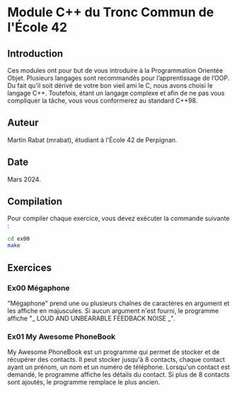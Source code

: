# Module C++ du Tronc Commun de l'École 42

## Introduction

Ces modules ont pour but de vous introduire à la Programmation Orientée Objet. Plusieurs langages sont recommandés pour l’apprentissage de l’OOP. Du fait qu’il soit dérivé de votre bon vieil ami le C, nous avons choisi le langage C++. Toutefois, étant un langage complexe et afin de ne pas vous compliquer la tâche, vous vous conformerez au standard C++98.

## Auteur

Martin Rabat (mrabat), étudiant à l'École 42 de Perpignan.

## Date

Mars 2024.

## Compilation

Pour compiler chaque exercice, vous devez exécuter la commande suivante :

```bash
cd ex00
make
```

## Exercices

### Ex00 Mégaphone

"Mégaphone" prend une ou plusieurs chaînes de caractères en argument et les affiche en majuscules. Si aucun argument n'est fourni, le programme affiche "_ LOUD AND UNBEARABLE FEEDBACK NOISE _".

### Ex01 My Awesome PhoneBook

My Awesome PhoneBook est un programme qui permet de stocker et de récupérer des contacts. Il peut stocker jusqu'à 8 contacts, chaque contact ayant un prénom, un nom et un numéro de téléphone. Lorsqu'un contact est demandé, le programme affiche les détails du contact. Si plus de 8 contacts sont ajoutés, le programme remplace le plus ancien.
